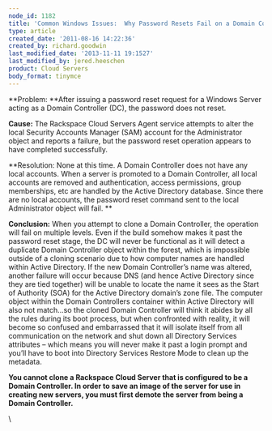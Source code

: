 ```yaml
---
node_id: 1182
title: 'Common Windows Issues:  Why Password Resets Fail on a Domain Controller'
type: article
created_date: '2011-08-16 14:22:36'
created_by: richard.goodwin
last_modified_date: '2013-11-11 19:1527'
last_modified_by: jered.heeschen
product: Cloud Servers
body_format: tinymce
---
```


**Problem:  **After issuing a password reset request for a Windows
Server acting as a Domain Controller (DC), the password does not reset.

**Cause:**  The Rackspace Cloud Servers Agent service attempts to alter
the local Security Accounts Manager (SAM) account for the Administrator
object and reports a failure, but the password reset operation appears
to have completed successfully.

**Resolution:  None at this time.  A Domain Controller does not have any
local accounts.  When a server is promoted to a Domain Controller, all
local accounts are removed and authentication, access permissions, group
memberships, etc are handled by the Active Directory database.  Since
there are no local accounts, the password reset command sent to the
local Administrator object will fail.  **

**Conclusion:**  When you attempt to clone a Domain Controller, the
operation will fail on multiple levels. Even if the build somehow makes
it past the password reset stage, the DC will never be functional as it
will detect a duplicate Domain Controller object within the forest,
which is impossible outside of a cloning scenario due to how computer
names are handled within Active Directory.  If the new Domain
Controller&rsquo;s name was altered, another failure will occur because DNS
(and hence Active Directory since they are tied together) will be unable
to locate the name it sees as the Start of Authority (SOA) for the
Active Directory domain&rsquo;s zone file.  The computer object within the
Domain Controllers container within Active Directory will also not
match&mldr;so the cloned Domain Controller will think it abides by all the
rules during its boot process, but when confronted with reality, it will
become so confused and embarrassed that it will isolate itself from all
communication on the network and shut down all Directory Services
attributes &ndash; which means you will never make it past a login prompt and
you&rsquo;ll have to boot into Directory Services Restore Mode to clean up the
metadata.

**You cannot clone a Rackspace Cloud Server that is configured to be a
Domain Controller.  In order to save an image of the server for use in
creating new servers, you must first demote the server from being a
Domain Controller.**

\
 

